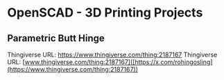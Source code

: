 # OpenSCAD - 3D Printing Projects

## Parametric Butt Hinge
Thingiverse URL: https://www.thingiverse.com/thing:2187167
Thingiverse URL: [www.thingiverse.com/thing:2187167]([https://x.com/rohingosling](https://www.thingiverse.com/thing:2187167))
